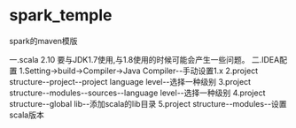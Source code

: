 # spark_temple
spark的maven模版

一.scala 2.10 要与JDK1.7使用,与1.8使用的时候可能会产生一些问题。
二.IDEA配置
1.Setting->build->Compiler->Java Compiler--手动设置1.x
2.project structure--project--project language level--选择一种级别
3.project structure--modules--sources--language level--选择一种级别
4.project structure--global lib--添加scala的lib目录
5.project structure--modules--设置scala版本

